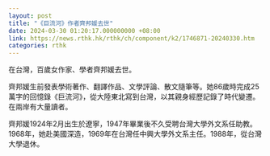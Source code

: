 ```yaml
---
layout: post
title: "《巨流河》作者齊邦媛去世"
date: 2024-03-30 01:20:17.000000000 +08:00
link: https://news.rthk.hk/rthk/ch/component/k2/1746871-20240330.htm
categories: rthk
---
```


在台灣，百歲女作家、學者齊邦媛去世。

齊邦媛生前發表學術著作、翻譯作品、文學評論、散文隨筆等。她86歲時完成25萬字的回憶錄《巨流河》，從大陸東北寫到台灣，以其親身經歷記錄了時代變遷。在兩岸有大量讀者。 

齊邦媛1924年2月出生於遼寧，1947年畢業後不久受聘台灣大學外文系任助教。1968年，她赴美國深造，1969年在台灣任中興大學外文系主任。1988年，從台灣大學退休。

